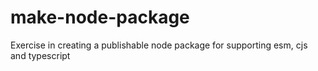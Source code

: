 # make-node-package
Exercise in creating a publishable node package for supporting esm, cjs and typescript
